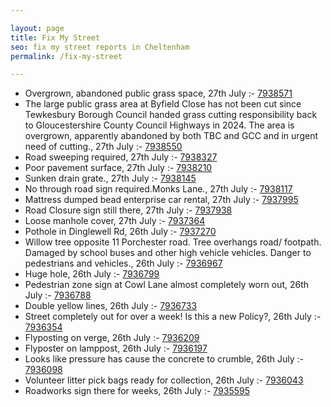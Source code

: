 ```yaml
---

layout: page
title: Fix My Street
seo: fix my street reports in Cheltenham
permalink: /fix-my-street

---
```


<!-- fix_marker starts -->

- Overgrown, abandoned public grass space, 27th July :- [7938571](https://www.fixmystreet.com/report/7938571)
- The large public grass area at Byfield Close has not been cut since Tewkesbury Borough Council handed grass cutting responsibility back to Gloucestershire County Council Highways in 2024. The area is overgrown, apparently abandoned by both TBC and GCC and in urgent need of cutting., 27th July :- [7938550](https://www.fixmystreet.com/report/7938550)
- Road sweeping required, 27th July :- [7938327](https://www.fixmystreet.com/report/7938327)
- Poor pavement surface, 27th July :- [7938210](https://www.fixmystreet.com/report/7938210)
- Sunken drain grate., 27th July :- [7938145](https://www.fixmystreet.com/report/7938145)
- No through road sign required.Monks Lane., 27th July :- [7938117](https://www.fixmystreet.com/report/7938117)
- Mattress dumped bead enterprise car rental, 27th July :- [7937995](https://www.fixmystreet.com/report/7937995)
- Road Closure sign still there, 27th July :- [7937938](https://www.fixmystreet.com/report/7937938)
- Loose manhole cover, 27th July :- [7937364](https://www.fixmystreet.com/report/7937364)
- Pothole in Dinglewell Rd, 26th July :- [7937270](https://www.fixmystreet.com/report/7937270)
- Willow tree opposite 11 Porchester road. Tree overhangs road/ footpath. Damaged by school buses and other high vehicle vehicles. Danger to pedestrians and vehicles., 26th July :- [7936967](https://www.fixmystreet.com/report/7936967)
- Huge hole, 26th July :- [7936799](https://www.fixmystreet.com/report/7936799)
- Pedestrian zone sign at Cowl Lane almost completely worn out, 26th July :- [7936788](https://www.fixmystreet.com/report/7936788)
- Double yellow lines, 26th July :- [7936733](https://www.fixmystreet.com/report/7936733)
- Street completely out for over a week! Is this a new Policy?, 26th July :- [7936354](https://www.fixmystreet.com/report/7936354)
- Flyposting on verge, 26th July :- [7936209](https://www.fixmystreet.com/report/7936209)
- Flyposter on lamppost, 26th July :- [7936197](https://www.fixmystreet.com/report/7936197)
- Looks like pressure has cause the concrete to crumble, 26th July :- [7936098](https://www.fixmystreet.com/report/7936098)
- Volunteer litter pick bags ready for collection, 26th July :- [7936043](https://www.fixmystreet.com/report/7936043)
- Roadworks sign there for weeks, 26th July :- [7935595](https://www.fixmystreet.com/report/7935595)

<!-- fix_marker ends -->